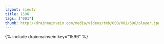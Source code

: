 ```yaml
--- 
layout: sieutv
title: 1596
tags: ["001"]
thumb: http://drainmainvein.com/media/videos/tmb/000/001/596/player.jpg
---
```

{% include drainmainvein key="1596" %} 
